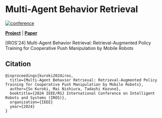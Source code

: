 # Multi-Agent Behavior Retrieval

[![conference](https://img.shields.io/badge/2024-IROS-red.svg)](https://iros2024-abudhabi.org/)

[**Project**](https://omron-sinicx.github.io/mabr/)
| [**Paper**](https://arxiv.org/abs/2312.02008)

[IROS'24] Multi-Agent Behavior Retrieval: Retrieval-Augmented Policy Training for Cooperative Push Manipulation by Mobile Robots

## Citation
```
@inproceedings{kuroki2024iros,
  title={Multi-Agent Behavior Retrieval: Retrieval-Augmented Policy Training for Cooperative Push Manipulation by Mobile Robots},
  author={So Kuroki, Mai Nishiura, Tadashi Kozuno},
  booktitle={2024 IEEE/RSJ International Conference on Intelligent Robots and Systems (IROS)},
  organization={IEEE}
  year={2024}
}
```


